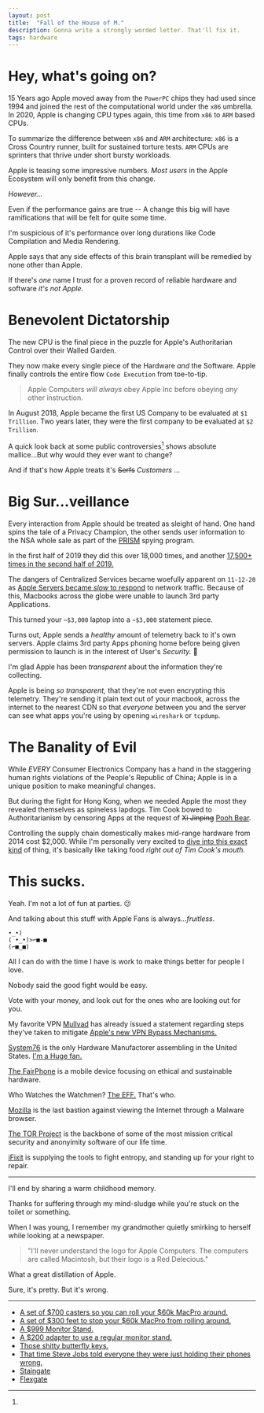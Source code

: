 ```yaml
---
layout: post
title:  "Fall of the House of M."
description: Gonna write a strongly worded letter. That'll fix it.
tags: hardware
---
```


# Hey, what's going on?

15 Years ago Apple moved away from the `PowerPC` chips they had used since 1994 and joined the rest of the computational world under the `x86` umbrella. In 2020, Apple is changing CPU types again, this time from `x86` to `ARM` based CPUs.

To summarize the difference between `x86` and `ARM` architecture: `x86` is a Cross Country runner, built for sustained torture tests. `ARM` CPUs are sprinters that thrive under short bursty workloads.

Apple is teasing some impressive numbers. _Most users_ in the Apple Ecosystem will only benefit from this change.

_However..._

Even if the performance gains are true -- A change this big will have ramifications that will be felt for quite some time.

I'm suspicious of it's performance over long durations like Code Compilation and Media Rendering.

Apple says that any side effects of this brain transplant will be remedied by none other than Apple.

If there's _one_ name I trust for a proven record of reliable hardware and software _it's not Apple._

# Benevolent Dictatorship

The new CPU is the final piece in the puzzle for Apple's Authoritarian Control over their Walled Garden.

They now make every single piece of the Hardware _and_ the Software. Apple finally controls the entire flow `Code Execution` from toe-to-tip.

> Apple Computers _will always_ obey Apple Inc before obeying _any_ other instruction.

In August 2018, Apple became the first US Company to be evaluated at `$1 Trillion`. Two years later, they were the first company to be evaluated at `$2 Trillion`.

A quick look back at some public controversies[^1] shows absolute mallice...But why would they ever want to change?

And if that's how Apple treats it's ~~Serfs~~ _Customers_ ...

# Big Sur...veillance

Every interaction from Apple should be treated as sleight of hand. One hand spins the tale of a Privacy Champion, the other sends user information to the NSA whole sale as part of the [PRISM](https://en.wikipedia.org/wiki/Criticism_of_Apple_Inc.#Collaboration_with_the_National_Security_Agency) spying program.

In the first half of 2019 they did this over 18,000 times, and another [17,500+ times in the second half of 2019.](https://www.apple.com/legal/transparency/)

The dangers of Centralized Services became woefully apparent on `11-12-20` as [Apple Servers became _slow_ to respond](https://www.theverge.com/2020/11/12/21563092/apple-mac-apps-load-slow-big-sur-downloads-outage-down-issues) to network traffic. Because of this, Macbooks across the globe were unable to launch 3rd party Applications.

This turned your `~$3,000` laptop into a `~$3,000` statement piece.

Turns out, Apple sends a _healthy_ amount of telemetry back to it's own servers. Apple claims 3rd party Apps phoning home before being given permission to launch is in the interest of User's _Security._ 🔐

I'm glad Apple has been _transparent_ about the information they're collecting.

Apple is being _so transparent,_ that they're not even encrypting this telemetry. They're sending it plain text out of your macbook, across the internet to the nearest CDN so that _everyone_ between you and the server can see what apps you're using by opening `wireshark` or `tcpdump`.

# The Banality of Evil

While _EVERY_ Consumer Electronics Company has a hand in the staggering human rights violations of the People's Republic of China; Apple is in a unique position to make meaningful changes.

But during the fight for Hong Kong, when we needed Apple the most they revealed themselves as spineless lapdogs. Tim Cook bowed to Authoritarianism by censoring Apps at the request of ~~Xi Jinping~~ [Pooh Bear](../../../assets/images/Misc/oh_bother.jpg).

Controlling the supply chain domestically makes mid-range hardware from 2014 cost $2,000. While I'm personally very excited to [dive into this exact kind](https://shop.puri.sm/shop/librem-5-usa/) of thing, it's basically like taking food _right out of Tim Cook's mouth._

# This sucks.

Yeah. I'm not a lot of fun at parties. 😕

And talking about this stuff with Apple Fans is always..._fruitless_.

```
•_•)
( •_•)>⌐■-■
(⌐■_■)
```

All I can do with the time I have is work to make things better for people I love.

Nobody said the good fight would be easy.

Vote with your money, and look out for the ones who are looking out for you.

My favorite VPN [Mullvad](https://mullvad.net/en/blog/2020/11/16/big-no-big-sur-mullvad-disallows-apple-apps-bypass-firewall/) has already issued a statement regarding steps they've taken to mitigate [Apple's new VPN Bypass Mechanisms.](https://thenextweb.com/plugged/2020/11/16/apple-apps-on-big-sur-bypass-firewalls-vpns-analysis-macos/)

[System76](https://opensource.com/article/18/4/system76-us-manufacturing-plant) is the only Hardware Manufactorer assembling in the United States. [I'm a Huge fan.](https://mastodon.social/@matrix8967/104379093685416474)

[The FairPhone](https://www.fairphone.com/en/) is a mobile device focusing on ethical and sustainable hardware.

Who Watches the Watchmen? [The EFF.](https://eff.org/donate) That's who.

[Mozilla](https://mozilla.org/donate) is the last bastion against viewing the Internet through a Malware browser.

[The TOR Project](https://donate.torproject.org/) is the backbone of some of the most mission critical security and anonyimity software of our life time.

[iFixit](https://www.ifixit.com/Right-to-Repair) is supplying the tools to fight entropy, and standing up for your right to repair.

-----

I'll end by sharing a warm childhood memory.

Thanks for suffering through my mind-sludge while you're stuck on the toilet or something.

When I was young, I remember my grandmother quietly smirking to herself while looking at a newspaper.

> "I'll never understand the logo for Apple Computers. The computers are called Macintosh, but their logo is a Red Delecious."

What a great distillation of Apple.

Sure, it's pretty. But it's wrong.

-----

[^1]:

*   [A set of $700 casters so you can roll your $60k MacPro around.](https://www.theverge.com/2020/4/15/21222310/apple-mac-pro-feet-wheels-kits-stainless-steel-price-delivery)
*   [A set of $300 feet to stop your $60k MacPro from rolling around.](https://www.apple.com/shop/product/MXNM2ZM/A/apple-mac-pro-feet-kit)
*   [A $999 Monitor Stand.](https://www.engadget.com/2019-06-04-apple-pro-display-xdr-stand.html)
*   [A $200 adapter to use a regular monitor stand.](https://www.apple.com/shop/product/MWUF2LL/A/vesa-mount-adapter)
*   [Those shitty butterfly keys.](https://www.theverge.com/2020/5/4/21246223/macbook-keyboard-butterfly-magic-pro-apple-design)
*   [That time Steve Jobs told everyone they were just holding their phones wrong.](https://www.businessinsider.com/apple-antennagate-scandal-timeline-10-year-anniversary-2020-7)
*   [Staingate](https://en.wikipedia.org/wiki/Staingate)
*   [Flexgate](https://www.theverge.com/2019/3/19/18271733/flexgate-display-problem-macbook-pro-apple)
